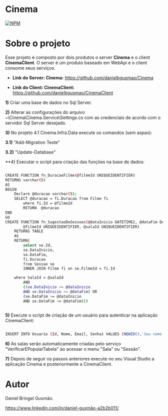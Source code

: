 # Cinema

[![NPM](https://img.shields.io/npm/l/react)](https://github.com/danielbgusmao/Cinema/blob/main/LICENCE)

# Sobre o projeto

 Esse projeto é composto por dois produtos o server **Cinema** e o client **CinemaClient**. O server é um produto baseado em WebApi e o client consome seus serviços.

- **Link do Server: Cinema:** https://github.com/danielbgusmao/Cinema

- **Link do Client: CinemaClient:** https://github.com/danielbgusmao/CinemaClient



**1)** Criar uma base de dados no Sql Server.

**2)** Alterar as configurações do arquivo ~\Cinema\Cinema.Service\Settings.cs com as credenciais de acordo com o servidor Sql Server desejado.

**3)** No projeto 4.1 Cinema.Infra.Data execute os comandos (sem aspas):

**3.1)** "Add-Migration Teste"

**3.2)** "Update-Database"

**4) Executar o script para criação das funções na base de dados:

```bash

CREATE FUNCTION fn_DuracaoFilme(@filmeId UNIQUEIDENTIFIER)
RETURNS varchar(5)
AS
BEGIN
    Declare @duracao varchar(5);
    SELECT @duracao = fi.Duracao from Filme fi
		where fi.Id = @filmeId
		RETURN  @duracao
END
GO
CREATE FUNCTION fn_SugestaoDeSessoes(@dataInicio DATETIME2, @dataFim DATETIME2, 
		@filmeId UNIQUEIDENTIFIER, @salaId UNIQUEIDENTIFIER)
	RETURNS TABLE
	AS
	RETURN(
		select se.Id,
		se.DataInicio,
		se.DataFim,
		fi.Duracao
		from Sessao se
		INNER JOIN Filme fi on se.FilmeId = fi.Id

	where SalaId = @salaId 
		AND
		((se.DataInicio >= @dataInicio
		AND se.DataInicio <= @dataFim) OR
		(se.DataFim >= @dataInicio
		AND se.DataFim <= @dataFim)))
	
```

**5)** Execute o script de criação de um usuário para autenticar na aplicação CinemaClient:

```bash

INSERT INTO Usuario (Id, Nome, Email, Senha) VALUES (NEWID(),'Seu nome','seuemail@gmail.com','123456');

```
**6)** As salas serão automaticamente criadas pelo serviço "VerificarEPopularTabela" ao acessar o menu "Sala" ou "Sessão".


**7)** Depois de seguir os passos anteriores execute no seu Visual Studio a aplicação Cinema e posteriormente a CinemaClient.

# Autor

Daniel Bringel Gusmão.

https://www.linkedin.com/in/daniel-gusmão-a2b2b011/

